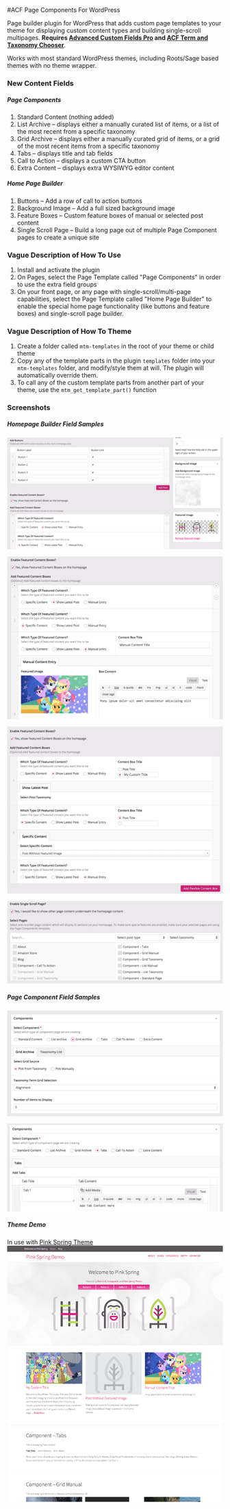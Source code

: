 #ACF Page Components For WordPress

Page builder plugin for WordPress that adds custom page templates to your theme for displaying custom content types and building single-scroll multipages. **Requires [Advanced Custom Fields Pro](http://advancedcustomfields.com/pro) and [ACF Term and Taxonomy Chooser](https://github.com/marktimemedia/acf-term-and-taxonomy-chooser)**.

Works with most standard WordPress themes, including Roots/Sage based themes with no theme wrapper.

### New Content Fields

##### Page Components
1. Standard Content (nothing added)
2. List Archive – displays either a manually curated list of items, or a list of the most recent from a specific taxonomy
3. Grid Archive – displays either a manually curated grid of items, or a grid of the most recent items from a specific taxonomy
4. Tabs – displays title and tab fields
5. Call to Action – displays a custom CTA button
6. Extra Content – displays extra WYSIWYG editor content

##### Home Page Builder
1. Buttons – Add a row of call to action buttons
2. Background Image – Add a full sized background image
3. Feature Boxes – Custom feature boxes of manual or selected post content
4. Single Scroll Page – Build a long page out of multiple Page Component pages to create a unique site

### Vague Description of How To Use
1. Install and activate the plugin
2. On Pages, select the Page Template called "Page Components" in order to use the extra field groups
3. On your front page, or any page with single-scroll/multi-page capabilities, select the Page Template called "Home Page Builder" to enable the special home page functionality (like buttons and feature boxes) and single-scroll page builder.


### Vague Description of How To Theme
1. Create a folder called `mtm-templates` in the root of your theme or child theme
2. Copy any of the template parts in the plugin `templates` folder into your `mtm-templates` folder, and modify/style them at will. The plugin will automatically override them.
3. To call any of the custom template parts from another part of your theme, use the `mtm_get_template_part()` function


### Screenshots

##### Homepage Builder Field Samples
![Screenshot 1](screenshots/home-1.png)

![Screenshot 2](screenshots/home-2.png)

![Screenshot 3](screenshots/home-3.png)

![Screenshot 4](screenshots/home-4.png)


##### Page Component Field Samples

![Screenshot 3](screenshots/component-1.png)

![Screenshot 3](screenshots/component-2.png)

##### Theme Demo

In use with [Pink Spring Theme](https://github.com/marktimemedia/pink-spring)
![Screenshot 1](screenshots/components.png)


